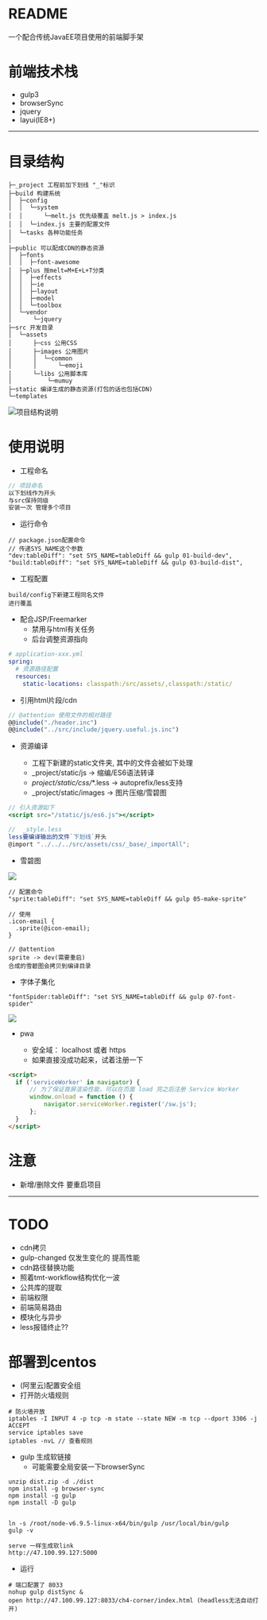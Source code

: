# README

一个配合传统JavaEE项目使用的前端脚手架

# 前端技术栈

- gulp3
- browserSync 
- jquery 
- layui(IE8+)

---

    
# 目录结构

```
├─_project 工程前加下划线 "_"标识
├─build 构建系统
│  ├─config
│  │  └─system 
│  │      └─melt.js 优先级覆盖 melt.js > index.js
│  │  └─index.js 主要的配置文件
│  └─tasks 各种功能任务
│  
├─public 可以配成CDN的静态资源
│  ├─fonts
│  │  ├─font-awesome
│  ├─plus 按melt=M+E+L+T分类
│  │  ├─effects
│  │  ├─ie
│  │  ├─layout
│  │  ├─model
│  │  └─toolbox
│  └─vendor
│      └─jquery
├─src 开发目录
│  └─assets
│      ├─css 公用CSS
│      ├─images 公用图片
│      │  └─common
│      │      └─emoji
│      └─libs 公用脚本库
│          └─mumuy
├─static 编译生成的静态资源(打包的话也包括CDN)
└─templates
```  

![项目结构说明](__doc/category.png)  

# 使用说明

- 工程命名
    
```js 
// 项目命名
以下划线作为开头
与src保持同级
安装一次 管理多个项目
```

- 运行命令

```shell
// package.json配置命令 
// 传递SYS_NAME这个参数
"dev:tableDiff": "set SYS_NAME=tableDiff && gulp 01-build-dev",
"build:tableDiff": "set SYS_NAME=tableDiff && gulp 03-build-dist",
```

- 工程配置

```
build/config下新建工程同名文件
进行覆盖
```

- 配合JSP/Freemarker
    - 禁用与html有关任务
    - 后台调整资源指向
    
```yml
# application-xxx.yml
spring:
  # 资源路径配置
  resources:
    static-locations: classpath:/src/assets/,classpath:/static/
```     

- 引用html片段/cdn 

```js
// @attention 使用文件的相对路径 
@@include("./header.inc")
@@include("../src/include/jquery.useful.js.inc")
```

- 资源编译

    - 工程下新建的static文件夹, 其中的文件会被如下处理
    - _project/static/js     -> 缩编/ES6语法转译
    - _project/static/css/_*.less -> autoprefix/less支持
    - _project/static/images -> 图片压缩/雪碧图
    
```jsx
// 引入资源如下 
<script src="/static/js/es6.js"></script>

//  _style.less
less要编译输出的文件`下划线`开头
@import "../../../src/assets/css/_base/_importAll";
```

- 雪碧图

![](__doc/how-to-use-sprite.png)    


```
// 配置命令
"sprite:tableDiff": "set SYS_NAME=tableDiff && gulp 05-make-sprite"

// 使用
.icon-email {
  .sprite(@icon-email);
}

// @attention
sprite -> dev(需要重启)
合成的雪碧图会拷贝到编译目录
```   

- 字体子集化

```
"fontSpider:tableDiff": "set SYS_NAME=tableDiff && gulp 07-font-spider"
```

![](__doc/how-to-use-font.png) 
    
- pwa

    - 安全域： localhost 或者 https
    - 如果直接没成功起来，试着注册一下

```html
<script>
  if ('serviceWorker' in navigator) {
      // 为了保证首屏渲染性能，可以在页面 load 完之后注册 Service Worker
      window.onload = function () {
          navigator.serviceWorker.register('/sw.js');
      };
  }
</script>
```


# 注意

- 新增/删除文件 要重启项目

---

# TODO

- cdn拷贝
- gulp-changed 仅发生变化的 提高性能
- cdn路径替换功能
- 照着tmt-workflow结构优化一波
- 公共库的提取
- 前端权限
- 前端简易路由
- 模块化与异步
- less报错终止??    

# 部署到centos

- (阿里云)配置安全组
- 打开防火墙规则

```shell 
# 防火墙开放
iptables -I INPUT 4 -p tcp -m state --state NEW -m tcp --dport 3306 -j ACCEPT
service iptables save
iptables -nvL // 查看规则
```

- gulp 生成软链接 
    - 可能需要全局安装一下browserSync

```shell
unzip dist.zip -d ./dist
npm install -g browser-sync
npm install -g gulp
npm install -D gulp


ln -s /root/node-v6.9.5-linux-x64/bin/gulp /usr/local/bin/gulp
gulp -v

serve 一样生成软link
http://47.100.99.127:5000
```

- 运行

```shell
# 端口配置了 8033
nohup gulp distSync &
open http://47.100.99.127:8033/ch4-corner/index.html (headless无法自动打开)
```
